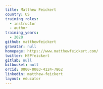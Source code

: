 ```yaml
---
title: Matthew Feickert
country: US
training_roles:
  - instructor
  - author
training_years:
  - 2020
github: matthewfeickert
gravatar: null
homepage: https://www.matthewfeickert.com/
twitter: HEPfeickert
gitlab: null
bitbucket: null
orcid: 0000-0003-4124-7862
linkedin: matthew-feickert
layout: educator
---
```


<!-- Write something about yourself here (if you want)!
You can use Markdown syntax to style this page.
-->
